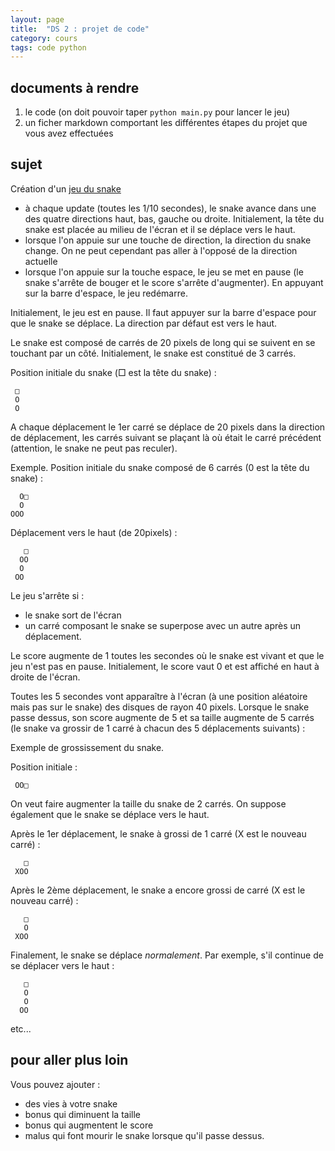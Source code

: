 ```yaml
---
layout: page
title:  "DS 2 : projet de code"
category: cours
tags: code python
---
```


## documents à rendre

1. le code (on doit pouvoir taper `python main.py` pour lancer le jeu)
2. un ficher markdown comportant les différentes étapes du projet que vous avez effectuées

## sujet

Création d'un [jeu du snake](https://fr.wikipedia.org/wiki/Snake_(genre_de_jeu_vid%C3%A9o))

* à chaque update (toutes les 1/10 secondes), le snake avance dans une des quatre directions haut, bas, gauche ou droite. Initialement, la tête du snake est placée au milieu de l'écran et il se déplace vers le haut.
* lorsque l'on appuie sur une touche de direction, la direction du snake change. On ne peut cependant pas aller à l'opposé de la direction actuelle
* lorsque l'on appuie sur la touche espace, le jeu se met en pause (le snake s'arrête de bouger et le score s'arrête d'augmenter). En appuyant sur la barre d'espace, le jeu redémarre.

Initialement, le jeu est en pause. Il faut appuyer sur la barre d'espace pour que le snake se déplace. La direction par défaut est vers le haut.

Le snake est composé de carrés de 20 pixels de long qui se suivent en se touchant par un côté. Initialement, le snake est constitué de 3 carrés.

Position initiale du snake (□ est la tête du snake) :

```text
 □
 O
 O
```

A chaque déplacement le 1er carré se déplace de 20 pixels dans la direction de déplacement, les carrés suivant se plaçant là où était le carré précédent (attention, le snake ne peut pas reculer).

Exemple. Position initiale du snake composé de 6 carrés (0 est la tête du snake) :

```text
  O□
  O
OOO
```

Déplacement vers le haut (de 20pixels) :

```text
   □
  OO
  O
 OO
```

Le jeu s'arrête si :

* le snake sort de l'écran
* un carré composant le snake se superpose avec un autre après un déplacement.

Le score augmente de 1 toutes les secondes où le snake est vivant et que le jeu n'est pas en pause. Initialement, le score vaut 0 et est affiché en haut à droite de l'écran.

Toutes les 5 secondes vont apparaître à l'écran (à une position aléatoire mais pas sur le snake) des disques de rayon 40 pixels. Lorsque le snake passe dessus, son score augmente de 5 et sa taille augmente de 5 carrés (le snake va grossir de 1 carré à chacun des 5 déplacements suivants) :

Exemple de grossissement du snake.

Position initiale :

```text
 OO□
```

On veut faire augmenter la taille du snake de 2 carrés. On suppose également que le snake se déplace vers le haut.

Après le 1er déplacement, le snake à grossi de 1 carré (X est le nouveau carré) : 

```text
   □
 XOO
```

Après le 2ème déplacement, le snake a encore grossi de  carré (X est le nouveau carré) : 

```text
   □
   O
 XOO
```

Finalement, le snake se déplace *normalement*. Par exemple, s'il continue de se déplacer vers le haut :

```text
   □
   O
   O
  OO
```

etc...

## pour aller plus loin

Vous pouvez ajouter :

* des vies à votre snake
* bonus qui diminuent la taille
* bonus qui augmentent le score
* malus qui font mourir le snake lorsque qu'il passe dessus.